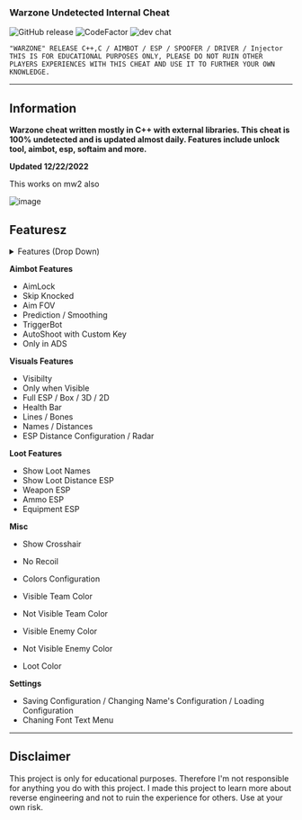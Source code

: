 ###  Warzone Undetected Internal Cheat 
![GitHub release](https://img.shields.io/github/release/ppy/osu.svg)
![CodeFactor](https://www.codefactor.io/repository/github/ppy/osu/badge)
![dev chat](https://discordapp.com/api/guilds/188630481301012481/widget.png?style=shield)
   
 
```sh-session
"WARZONE" RELEASE C++,C / AIMBOT / ESP / SPOOFER / DRIVER / Injector
THIS IS FOR EDUCATIONAL PURPOSES ONLY, PLEASE DO NOT RUIN OTHER PLAYERS EXPERIENCES WITH THIS CHEAT AND USE IT TO FURTHER YOUR OWN KNOWLEDGE.
``` 
***

## Information
**Warzone cheat written mostly in C++ with external libraries. This cheat is 100% undetected and is updated almost daily. Features include unlock tool, aimbot, esp, softaim and more.**

**Updated 12/22/2022**

This works on mw2 also

![image](https://media.discordapp.net/attachments/934062280251949086/1055234662139703457/image.png?width=914&height=406)
## Featuresz
<details>
<summary>Features (Drop Down)</summary>
  
* **AIMBOT**
  
* **ESP**
  
* **SPOOFER** 

* **DRIVER**

*  **INJECTOR**
  </details>

**Aimbot Features**

* AimLock
* Skip Knocked
* Aim FOV
* Prediction / Smoothing
* TriggerBot
* AutoShoot with Custom Key
* Only in ADS

**Visuals Features**

* Visibilty
* Only when Visible
* Full ESP / Box / 3D / 2D
* Health Bar
* Lines / Bones
* Names / Distances
* ESP Distance Configuration / Radar

**Loot Features**

* Show Loot Names
* Show Loot Distance ESP
* Weapon ESP
* Ammo ESP
* Equipment ESP

**Misc**
* Show Crosshair
* No Recoil
* Colors Configuration

* Visible Team Color
* Not Visible Team Color
* Visible Enemy Color
* Not Visible Enemy Color
* Loot Color

**Settings**

* Saving Configuration / Changing Name's Configuration / Loading Configuration
* Chaning Font Text Menu
***




## Disclaimer
This project is only for educational purposes. Therefore I'm not responsible for anything you do with this project. I made this project to learn more about reverse engineering and not to ruin the experience for others. Use at your own risk.


